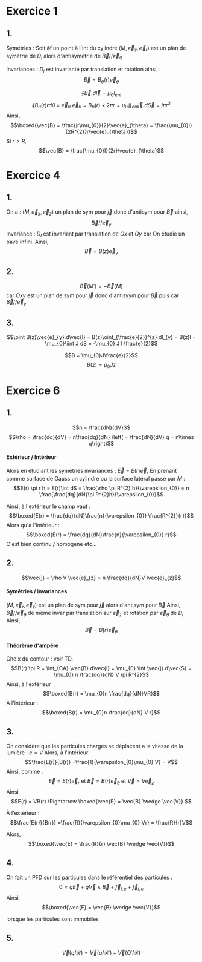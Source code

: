 # Exercice 1
## 1.
Symétries : 
Soit $M$ un point à l'int du cylindre $(M, \vec{e}_{z}, \vec{e}_{r})$ est un plan de symétrie de $D_{I}$ alors d'antisymétrie de $\vec{B} // \vec{e}_{\theta}$ 

Invariances :
$D_{I}$ est invariante par translation et rotation ainsi, 
$$\vec{B} = B_{\theta}(r)\vec{e}_{\theta}$$

$$\oint \vec{B} . d\vec{l} = \mu_{0}I_{enl}$$
$$\oint B_{\theta}(r)rd\theta \times\vec{e}_{\theta}.\vec{e}_{\theta} = B_{\theta}(r) \times 2\pi r = \mu_{0} \iint_{enl} \vec{j}.d\vec{S} = j\pi r^{2} $$
Ainsi, 
$$\boxed{\vec{B} = \frac{jr\mu_{0}}{2}\vec{e}_{\theta} = \frac{\mu_{0}I}{2R^{2}}r\vec{e}_{\theta}}$$
Si $r>R$, 
$$\vec{B} = \frac{\mu_{0}I}{2r}\vec{e}_{\theta}$$

# Exercice 4
## 1.
On a : $(M, \vec{e}_{x}, \vec{e}_{z})$ un plan de sym pour $\vec{j}$ donc d'antisym pour $\vec{B}$ ainsi, 
$$\vec{B} // \vec{e}_{y}$$
Invariance : $D_{I}$ est invariant par translation de $Ox$ et $Oy$ car On étudie un pavé infini. Ainsi, 
$$\vec{B} = B(z) \vec{e}_{y}$$


## 2.
$$\vec{B}(M') = -\vec{B}(M)$$
car $Oxy$ est un plan de sym pour $\vec{j}$ donc d'antisyym pour $\vec{B}$ puis car $\vec{B} // \vec{e}_{y}$


## 3.
$$\oint B(z)\vec{e}_{y}.d\vec{l} = B(z)\oint_{\frac{e}{2}}^{z} dl_{y}  = B(z)l = \mu_{0}\iint J dS  = -\mu_{0} J l \frac{e}{2}$$

$$B = \mu_{0}J\frac{e}{2}$$
$$B(z) = \mu_{0}Jz$$


# Exercice 6
## 1.
$$n = \frac{dN}{dV}$$
$$\rho = \frac{dq}{dV} = n\frac{dq}{dN} \left( = \frac{dN}{dV} q = n\times q\right)$$
#### Extérieur / Intérieur
Alors en étudiant les symétries invariances : $\vec{E} = E(r)\vec{e}_{r}$
En prenant comme surface de Gauss un cylindre ou la surface latéral passe par $M$ : 
$$E(r) \pi r h = E(r)\int dS = \frac{\rho \pi R^{2} h}{\varepsilon_{0}} = n \frac{\frac{dq}{dN}\pi R^{2}h}{\varepsilon_{0}}$$

Ainsi, à l'extérieur le champ vaut : 
$$\boxed{E(r) = \frac{dq}{dN}\frac{n}{\varepsilon_{0}} \frac{R^{2}}{r}}$$
Alors qu'a l'intérieur : 
$$\boxed{E(r) = \frac{dq}{dN}\frac{n}{\varepsilon_{0}} r}$$
C'est bien continu / homogène etc...

## 2.
$$\vec{j} = \rho V \vec{e}_{z} = n \frac{dq}{dN}V \vec{e}_{z}$$

#### Symétries / invariances
$(M, \vec{e}_{r}, \vec{e}_{z})$ est un plan de sym pour $\vec{j}$ alors d'antisym pour $\vec{B}$ 
Ainsi, $\vec{B} // \vec{e}_{\theta}$
de même invar par translation sur $\vec{e}_{z}$ et rotation par $\vec{e}_{\theta}$ de $D_{I}$
Ainsi, 
$$\vec{B} = B(r)\vec{e}_{\theta}$$

#### Théorème d'ampère
Choix du contour : voir TD. 
$$B(r) \pi R = \int_{CA} \vec{B}.d\vec{l} = \mu_{0} \int \vec{j}.d\vec{S} = \mu_{0} n \frac{dq}{dN} V \pi R^{2}$$
Ainsi, à l'extérieur
$$\boxed{B(r) = \mu_{0}n \frac{dq}{dN}VR}$$
À l'intérieur : 
$$\boxed{B(r) = \mu_{0}n \frac{dq}{dN} V r}$$
## 3.
On considère que les particules chargés se déplacent a la vitesse de la lumière : $c = V$
Alors, à l'intérieur
$$\frac{E(r)}{B(r)} =\frac{1}{\varepsilon_{0}\mu_{0}  V} = V$$
Ainsi, comme :
$$\vec{E} = E(r) \vec{e}_{r} \text{ et }\vec{B} = B(r)\vec{e}_{\theta} \text{ et }\vec{V} = V \vec{e}_{z}$$
Ainsi
$$E(r) = VB(r) \Rightarrow \boxed{\vec{E} = \vec{B} \wedge \vec{V}}
$$

À l'extérieur : 
$$\frac{E(r)}{B(r)} =\frac{R}{\varepsilon_{0}\mu_{0}  Vr} = \frac{R}{r}V$$

Alors,
$$\boxed{\vec{E} = \frac{R}{r} \vec{B} \wedge \vec{V}}$$

## 4.
On fait un PFD sur les particules dans le référentiel des particules : 
$$0 = q\vec{E} + q\vec{V}\wedge \vec{B} + \vec{f}_{i, e} + \vec{f}_{i, c} $$
Ainsi,
$$\boxed{\vec{E} = \vec{B} \wedge \vec{V}}$$

lorsque les particules sont immobiles

## 5.
$$\vec{V}(q / \mathcal{R}) = \vec{V}(q / \mathcal{R}') +  \vec{V}(O' / \mathcal{R})$$
